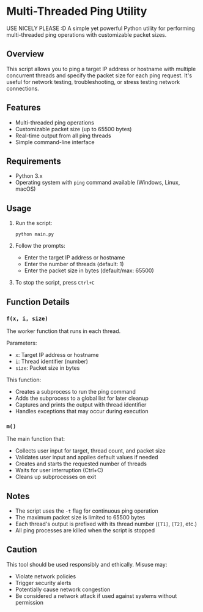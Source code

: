 # Multi-Threaded Ping Utility
USE NICELY PLEASE :D 
A simple yet powerful Python utility for performing multi-threaded ping operations with customizable packet sizes.

## Overview

This script allows you to ping a target IP address or hostname with multiple concurrent threads and specify the packet size for each ping request. It's useful for network testing, troubleshooting, or stress testing network connections.

## Features

- Multi-threaded ping operations
- Customizable packet size (up to 65500 bytes)
- Real-time output from all ping threads
- Simple command-line interface

## Requirements

- Python 3.x
- Operating system with `ping` command available (Windows, Linux, macOS)

## Usage

1. Run the script:
   ```
   python main.py
   ```

2. Follow the prompts:
   - Enter the target IP address or hostname
   - Enter the number of threads (default: 1)
   - Enter the packet size in bytes (default/max: 65500)

3. To stop the script, press `Ctrl+C`

## Function Details

### `f(x, i, size)`
The worker function that runs in each thread.

Parameters:
- `x`: Target IP address or hostname
- `i`: Thread identifier (number)
- `size`: Packet size in bytes

This function:
- Creates a subprocess to run the ping command
- Adds the subprocess to a global list for later cleanup
- Captures and prints the output with thread identifier
- Handles exceptions that may occur during execution

### `m()`
The main function that:
- Collects user input for target, thread count, and packet size
- Validates user input and applies default values if needed
- Creates and starts the requested number of threads
- Waits for user interruption (Ctrl+C)
- Cleans up subprocesses on exit

## Notes

- The script uses the `-t` flag for continuous ping operation
- The maximum packet size is limited to 65500 bytes
- Each thread's output is prefixed with its thread number (`[T1]`, `[T2]`, etc.)
- All ping processes are killed when the script is stopped

## Caution

This tool should be used responsibly and ethically. Misuse may:
- Violate network policies
- Trigger security alerts
- Potentially cause network congestion
- Be considered a network attack if used against systems without permission
